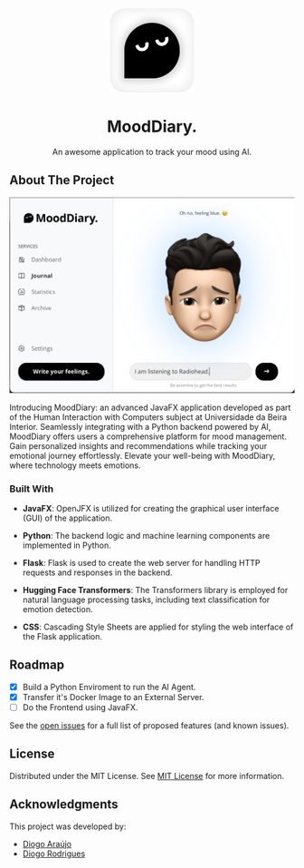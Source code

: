                          
<br/>
<div align="center">
<a href="https://github.com/ShaanCoding/ReadME-Generator">
<img src="assets/logo-app.png" alt="Logo" width="150" height="150">
</a>
<h1 align="center">MoodDiary.</h1>
<p align="center">
An awesome application to track your mood using AI.


  


</p>
</div>

 ## About The Project

![Product Screenshot](assets/demo.png)

Introducing MoodDiary: an advanced JavaFX application developed as part of the Human Interaction with Computers subject at Universidade da Beira Interior. Seamlessly integrating with a Python backend powered by AI, MoodDiary offers users a comprehensive platform for mood management. Gain personalized insights and recommendations while tracking your emotional journey effortlessly. Elevate your well-being with MoodDiary, where technology meets emotions.
### Built With

- **JavaFX**: OpenJFX is utilized for creating the graphical user interface (GUI) of the application.
  
- **Python**: The backend logic and machine learning components are implemented in Python.
  
- **Flask**: Flask is used to create the web server for handling HTTP requests and responses in the backend.
  
- **Hugging Face Transformers**: The Transformers library is employed for natural language processing tasks, including text classification for emotion detection.
  
- **CSS**: Cascading Style Sheets are applied for styling the web interface of the Flask application.

 ## Roadmap

- [x] Build a Python Enviroment to run the AI Agent.
- [x] Transfer it's Docker Image to an External Server.
- [ ] Do the Frontend using JavaFX.

See the [open issues](https://github.com/diogogomesaraujo/MoodDiary/issues) for a full list of proposed features (and known issues).
 ## License

Distributed under the MIT License. See [MIT License](https://opensource.org/licenses/MIT) for more information.
 ## Acknowledgments

This project was developed by:


- [Diogo Araújo](https://github.com/diogogomesaraujo)
- [Diogo Rodrigues](https://github.com/DiogoRodriguesz)
